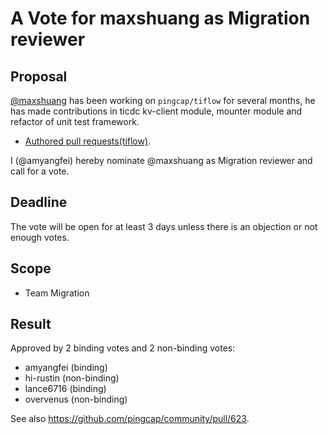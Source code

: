 # A Vote for maxshuang as Migration reviewer

## Proposal

[@maxshuang](https://github.com/maxshuang) has been working on `pingcap/tiflow` for several months, he has made contributions in ticdc kv-client module, mounter module and refactor of unit test framework.

* [Authored pull requests(tiflow)](https://github.com/pingcap/tiflow/pulls?q=is%3Apr+is%3Aclosed+author%3Amaxshuang).

I (@amyangfei) hereby nominate @maxshuang as Migration reviewer and call for a vote.

## Deadline

The vote will be open for at least 3 days unless there is an objection or not enough votes.

## Scope

* Team Migration

## Result

Approved by 2 binding votes and 2 non-binding votes:

* amyangfei (binding)
* hi-rustin (non-binding)
* lance6716 (binding)
* overvenus (non-binding)

See also https://github.com/pingcap/community/pull/623.
